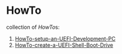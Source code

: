 # HowTo
collection of *HowTo*s:

1. [HowTo-setup-an-UEFI-Development-PC](https://github.com/MinnowWare/HowTo-setup-an-UEFI-Development-PC)
2. [HowTo-create-a-UEFI-Shell-Boot-Drive](https://github.com/MinnowWare/HowTo-create-a-UEFI-Shell-Boot-Drive)
